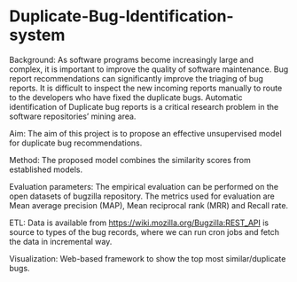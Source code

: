 # Duplicate-Bug-Identification-system

Background: As software programs become increasingly large and complex, it is important to improve the quality of software maintenance.  Bug  report recommendations can significantly improve the triaging of bug reports. It is difficult to inspect the new incoming reports manually to route to the developers who have fixed the duplicate bugs.  Automatic identification of Duplicate bug reports is a critical research problem in the software repositories’  mining  area.

Aim: The aim of this project is to propose an effective unsupervised model for duplicate bug recommendations.

Method: The proposed model  combines the similarity scores from  established models.  

Evaluation parameters: The empirical evaluation can be performed on the open  datasets of bugzilla repository. The  metrics  used  for  evaluation  are  Mean  average precision (MAP), Mean reciprocal rank (MRR) and Recall rate.

ETL: Data is available from https://wiki.mozilla.org/Bugzilla:REST_API is source to types of the bug records, where we can run cron jobs and fetch the data in incremental way. 

Visualization: Web-based framework to show the top most similar/duplicate bugs.
